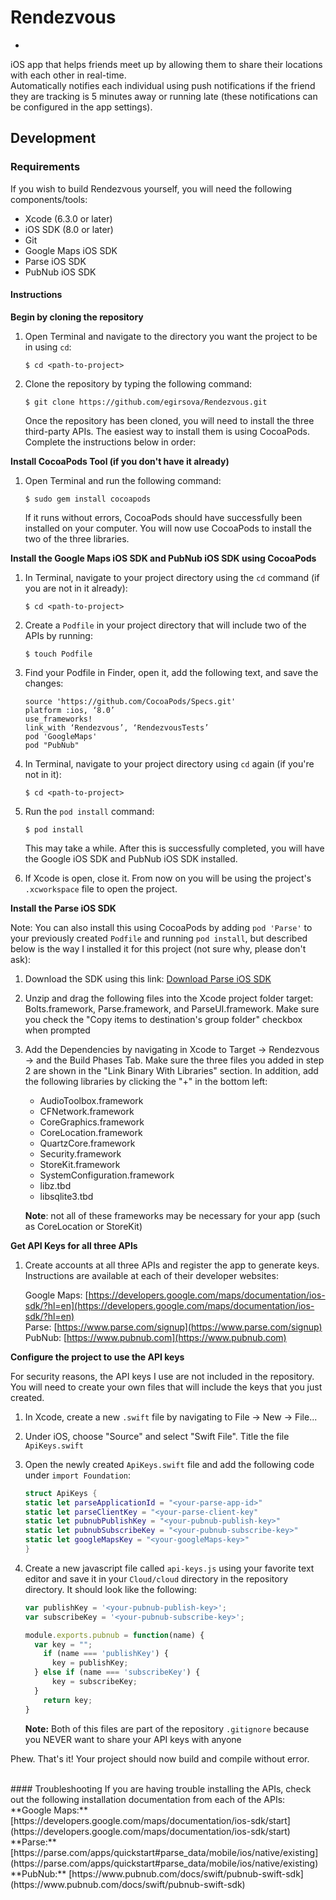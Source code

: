 # Rendezvous
-
iOS app that helps friends meet up by allowing them to share their locations with each other in real-time.   
Automatically notifies each individual using push notifications if the friend they are tracking is 5 minutes away or running late (these notifications can be configured in the app settings).

## Development
### Requirements
If you wish to build Rendezvous yourself, you will need the following components/tools:

* Xcode (6.3.0 or later)
* iOS SDK (8.0 or later)
* Git
* Google Maps iOS SDK
* Parse iOS SDK
* PubNub iOS SDK

#### Instructions
**Begin by cloning the repository**

1. Open Terminal and navigate to the directory you want the project to be in using `cd`:  

	`$ cd <path-to-project>`  
	

2. Clone the repository by typing the following command:  

	`$ git clone https://github.com/egirsova/Rendezvous.git`
	
	Once the repository has been cloned, you will need to install the three third-party APIs. The easiest way to install them is using CocoaPods. Complete the instructions below in order:
	  
**Install CocoaPods Tool (if you don't have it already)**
	
1. Open Terminal and run the following command:  
	
	`$ sudo gem install cocoapods`  
	
	If it runs without errors, CocoaPods should have successfully been installed on your computer. You will now use CocoaPods to install the two of the three libraries.

**Install the Google Maps iOS SDK and PubNub iOS SDK using CocoaPods**

1. In Terminal, navigate to your project directory using the `cd` command (if you are not in it already):  
	
	`$ cd <path-to-project>`

2. Create a `Podfile` in your project directory that will include two of the APIs by running:  
	
	`$ touch Podfile`

3. Find your Podfile in Finder, open it, add the following text, and save the changes:  
	
	~~~
	source 'https://github.com/CocoaPods/Specs.git'
	platform :ios, ‘8.0’
	use_frameworks!
	link_with ‘Rendezvous’, ‘RendezvousTests’
	pod 'GoogleMaps'
	pod "PubNub"
	~~~

4. In Terminal, navigate to your project directory using `cd` again (if you're not in it):  
	
	`$ cd <path-to-project>`
	
5. Run the `pod install` command:  
	
	`$ pod install`
	
	This may take a while. After this is successfully completed, you will have the Google iOS SDK and PubNub iOS SDK installed.
	
6. If Xcode is open, close it. From now on you will be using the project's `.xcworkspace` file to open the project.

**Install the Parse iOS SDK**  

Note: You can also install this using CocoaPods by adding `pod 'Parse'` to your previously created `Podfile` and running `pod install`, but described below is the way I installed it for this project (not sure why, please don't ask):

1. Download the SDK using this link: [Download Parse iOS SDK](https://parse.com/downloads/ios/parse-library/latest)
2. Unzip and drag the following files into the Xcode project folder target: Bolts.framework, Parse.framework, and ParseUI.framework. Make sure you check the "Copy items to destination's group folder" checkbox when prompted
3. Add the Dependencies by navigating in Xcode to Target -> Rendezvous -> and the Build Phases Tab. Make sure the three files you added in step 2 are shown in the "Link Binary With Libraries" section. In addition, add the following libraries by clicking the "+" in the bottom left:  
	
	* AudioToolbox.framework
	* CFNetwork.framework
	* CoreGraphics.framework
	* CoreLocation.framework
	* QuartzCore.framework
	* Security.framework
	* StoreKit.framework
	* SystemConfiguration.framework
	* libz.tbd
	* libsqlite3.tbd

	**Note**: not all of these frameworks may be necessary for your app (such as CoreLocation or StoreKit)

**Get API Keys for all three APIs**

1. Create accounts at all three APIs and register the app to generate keys. Instructions are available at each of their developer websites:  
	
	Google Maps: [https://developers.google.com/maps/documentation/ios-sdk/?hl=en](https://developers.google.com/maps/documentation/ios-sdk/?hl=en)  
	Parse: [https://www.parse.com/signup](https://www.parse.com/signup)  
	PubNub: [https://www.pubnub.com](https://www.pubnub.com)

**Configure the project to use the API keys**

For security reasons, the API keys I use are not included in the repository. You will need to create your own files that will include the keys that you just created.

1. In Xcode, create a new `.swift` file by navigating to File -> New -> File...
2. Under iOS, choose "Source" and select "Swift File". Title the file `ApiKeys.swift`
3. Open the newly created `ApiKeys.swift` file and add the following code under `import Foundation`:  
	
	~~~swift
	struct ApiKeys {
    static let parseApplicationId = "<your-parse-app-id>"
    static let parseClientKey = "<your-parse-client-key"
    static let pubnubPublishKey = "<your-pubnub-publish-key>"
    static let pubnubSubscribeKey = "<your-pubnub-subscribe-key>"
    static let googleMapsKey = "<your-googleMaps-key>"
	}
	~~~
4. Create a new javascript file called `api-keys.js` using your favorite text editor and save it in your `Cloud/cloud` directory in the repository directory. It should look like the following:
	
	~~~javascript
	var publishKey = '<your-pubnub-publish-key>';
	var subscribeKey = '<your-pubnub-subscribe-key>';
	
	module.exports.pubnub = function(name) {
	  var key = "";
	    if (name === 'publishKey') {
	      key = publishKey;
	  } else if (name === 'subscribeKey') {
	      key = subscribeKey;
	  } 
	    return key;
	}
	~~~
	
	**Note:** Both of this files are part of the repository `.gitignore` because you NEVER want to share your API keys with anyone

Phew. That's it! Your project should now build and compile without error.

<br>
#### Troubleshooting
If you are having trouble installing the APIs, check out the following installation documentation from each of the APIs:  
**Google Maps:** [https://developers.google.com/maps/documentation/ios-sdk/start] (https://developers.google.com/maps/documentation/ios-sdk/start)  
**Parse:** [https://parse.com/apps/quickstart#parse_data/mobile/ios/native/existing](https://parse.com/apps/quickstart#parse_data/mobile/ios/native/existing)  
**PubNub:** [https://www.pubnub.com/docs/swift/pubnub-swift-sdk] (https://www.pubnub.com/docs/swift/pubnub-swift-sdk)